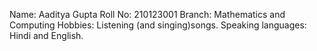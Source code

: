 Name: Aaditya Gupta
Roll No: 210123001
Branch: Mathematics and Computing
Hobbies: Listening (and singing)songs.
Speaking languages: Hindi and English.
